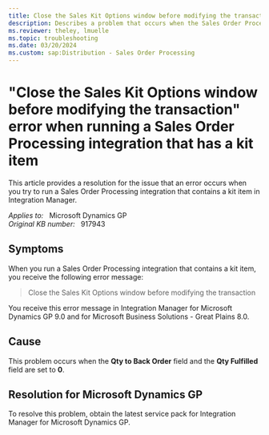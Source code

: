 ```yaml
---
title: Close the Sales Kit Options window before modifying the transaction error when you run a Sales Order Processing integration that contains a kit item
description: Describes a problem that occurs when the Sales Order Processing integration contains a kit item. Provides a resolution.
ms.reviewer: theley, lmuelle
ms.topic: troubleshooting
ms.date: 03/20/2024
ms.custom: sap:Distribution - Sales Order Processing
---
```

# "Close the Sales Kit Options window before modifying the transaction" error when running a Sales Order Processing integration that has a kit item

This article provides a resolution for the issue that an error occurs when you try to run a Sales Order Processing integration that contains a kit item in Integration Manager.

_Applies to:_ &nbsp; Microsoft Dynamics GP  
_Original KB number:_ &nbsp; 917943

## Symptoms

When you run a Sales Order Processing integration that contains a kit item, you receive the following error message:

> Close the Sales Kit Options window before modifying the transaction

You receive this error message in Integration Manager for Microsoft Dynamics GP 9.0 and for Microsoft Business Solutions - Great Plains 8.0.

## Cause

This problem occurs when the **Qty to Back Order** field and the **Qty Fulfilled** field are set to **0**.

## Resolution for Microsoft Dynamics GP

To resolve this problem, obtain the latest service pack for Integration Manager for Microsoft Dynamics GP.
